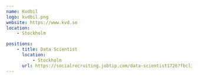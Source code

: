 ```yaml
---
name: Kvdbil
logo: kvdbil.png
website: https://www.kvd.se
location:
    - Stockholm

positions:
    - title: Data Scientist
      location:
          - Stockholm
      url: https://socialrecruiting.jobtip.com/data-scientist1726?fbclid=IwAR0j7Ds5tLA1XLMkfj3sxwPuT5wM61IG8qWeLv_vSsSHtYOtWACVtGWZnH4
---
```

